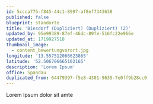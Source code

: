 ```yaml
---
id: 5ccca775-f845-44c1-8997-af8ef7343638
published: false
blueprint: standorte
title: 'Biesdorf (Dupliziert) (Dupliziert) (2)'
updated_by: 95e99389-87ef-46dc-89fe-516fc22e966e
updated_at: 1719927518
thumbnail_image:
  - content_bewertungvorort.jpg
longitude: '13.557512066623865'
latitude: '52.506706665102165'
description: 'Lorem Ipsum'
office: Spandau
duplicated_from: 64479397-f5e8-4301-9635-7e0ff9b28cc0
---
```

Lorem Ipsum dolor sit amte